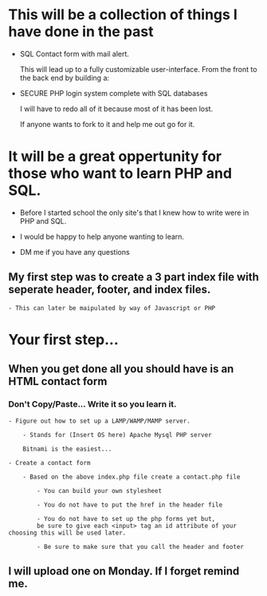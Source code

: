 # This will be a collection of things I have done in the past

- SQL Contact form with mail alert. 

    This will lead up to a fully customizable user-interface. 
    From the front to the back end by building a:

- SECURE PHP login system complete with SQL databases

    I will have to redo all of it because most of it has been lost.

    If anyone wants to fork to it and help me out go for it.

# It will be a great oppertunity for those who want to learn PHP and SQL.

- Before I started school the only site's that I knew how to write were in PHP and SQL.

- I would be happy to help anyone wanting to learn.

- DM me if you have any questions

## My first step was to create a 3 part index file with seperate header, footer, and index files.

    - This can later be maipulated by way of Javascript or PHP

# Your first step...

## When you get done all you should have is an HTML contact form

###  Don't Copy/Paste... Write it so you learn it.

    - Figure out how to set up a LAMP/WAMP/MAMP server.

        - Stands for (Insert OS here) Apache Mysql PHP server
    
        Bitnami is the easiest...

    - Create a contact form 

        - Based on the above index.php file create a contact.php file

            - You can build your own stylesheet

            - You do not have to put the href in the header file

            - You do not have to set up the php forms yet but, 
            be sure to give each <input> tag an id attribute of your choosing this will be used later.

            - Be sure to make sure that you call the header and footer

## I will upload one on Monday. If I forget remind me.